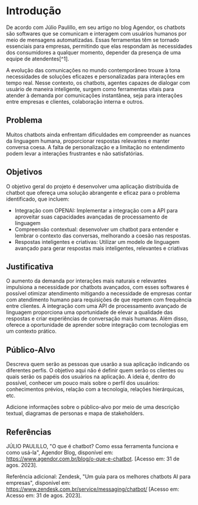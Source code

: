 # Introdução

De acordo com Júlio Paulillo, em seu artigo no blog Agendor, os chatbots são softwares que se comunicam e interagem com usuários humanos por meio de mensagens automatizadas. Essas ferramentas têm se tornado essenciais para empresas, permitindo que elas respondam às necessidades dos consumidores a qualquer momento, depender da presença de uma equipe de atendentes[^1].

A evolução das comunicações no mundo contemporâneo trouxe à tona necessidades de soluções eficazes e personalizadas para interações em tempo real. Nesse contexto, os chatbots, agentes capazes de dialogar com usuário de maneira inteligente, surgem como ferramentas vitais para atender à demanda por comunicações instantânea, seja para interações entre empresas e clientes, colaboração interna e outros.


## Problema

Muitos chatbots ainda enfrentam dificuldades em compreender as nuances da linguagem humana, proporcionar respostas relevantes e manter conversa coesa. A falta de personalização e a limitação no entendimento podem levar a interações frustrantes e não satisfatórias.

## Objetivos

O objetivo geral do projeto  é desenvolver uma aplicação distribuída de chatbot que ofereça uma solução abrangente e eficaz para o problema identificado, que incluem:
- Integração com OPENAI: Implementar a integração com a API para aproveitar suas capacidades avançadas de processamento de linguagem
- Compreensão contextual: desenvolver um chatbot para entender e lembrar o contexto das conversas, melhorando a coesão nas respostas.
- Respostas inteligentes e criativas: Utilizar um modelo de linguagem avançado para gerar respostas mais inteligentes, relevantes e criativas

## Justificativa

O aumento da demanda por interações mais naturais e relevantes impulsiona a necessidade por chatbots avançados, com esses softwares é possível otimizar atendimento mitigando a necessidade de empresas contar com atendimento humano para requisições de que repetem com frequência entre clientes. A integração com uma API de processamento avançado de linguagem proporciona uma oportunidade de elevar a qualidade das respostas  e criar experiências de conversação mais humanas. Além disso, oferece a oportunidade de aprender sobre integração com tecnologias em um contexto prático.


## Público-Alvo

Descreva quem serão as pessoas que usarão a sua aplicação indicando os diferentes perfis. O objetivo aqui não é definir quem serão os clientes ou quais serão os papéis dos usuários na aplicação. A ideia é, dentro do possível, conhecer um pouco mais sobre o perfil dos usuários: conhecimentos prévios, relação com a tecnologia, relações
hierárquicas, etc.

Adicione informações sobre o público-alvo por meio de uma descrição textual, diagramas de personas e mapa de stakeholders.

## Referências
JÚLIO PAULILLO, "O que é chatbot? Como essa ferramenta funciona e como usá-la", Agendor Blog, disponível em: https://www.agendor.com.br/blog/o-que-e-chatbot. [Acesso em: 31 de agos. 2023].

Referência adicional: Zendesk, "Um guia para os melhores chatbots AI para empresas", disponível em: https://www.zendesk.com.br/service/messaging/chatbot/ [Acesso em: Acesso em: 31 de agos. 2023].
